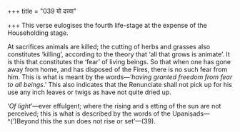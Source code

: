 +++
title = "039 यो दत्त्वा"

+++
This verse eulogises the fourth life-stage at the expense of the
Householding stage.

At sacrifices animals are killed; the cutting of herbs and grasses also
constitutes ‘killing’, according to the theory that ‘all that grows is
animate’. It is this that constitutes the ‘fear’ of living beings. So
that when one has gone away from home, and has disposed of the Fires,
there is no such fear from him. This is what is meant by the
words—‘*having granted freedom from fear to all beings*.’ This also
indicates that the Renunciate shall not pick up for his use any inch
leaves or twigs as have not quite dried up.

‘*Of light*’—ever effulgent; where the rising and s etting of the sun
are not perceived; this is what is described by the words of the
Upaniṣads—^(‘)Beyond this the sun does not rise or set’—(39).


